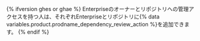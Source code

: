 {% ifversion ghes or ghae %}
Enterpriseのオーナーとリポジトリへの管理アクセスを持つ人は、それぞれEnterpriseとリポジトリに{% data variables.product.prodname_dependency_review_action %}を追加できます。
{% endif %}